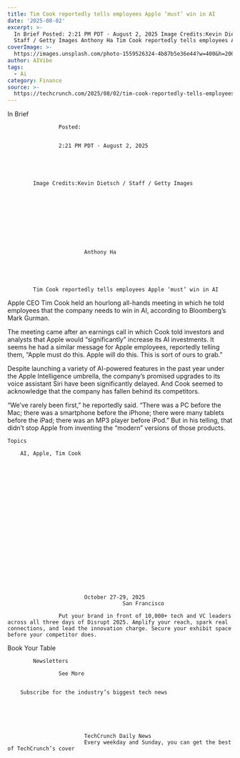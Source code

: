 ```yaml
---
title: Tim Cook reportedly tells employees Apple ‘must’ win in AI
date: '2025-08-02'
excerpt: >-
  In Brief Posted: 2:21 PM PDT · August 2, 2025 Image Credits:Kevin Dietsch /
  Staff / Getty Images Anthony Ha Tim Cook reportedly tells employees Apple...
coverImage: >-
  https://images.unsplash.com/photo-1559526324-4b87b5e36e44?w=400&h=200&fit=crop&auto=format
author: AIVibe
tags:
  - Ai
category: Finance
source: >-
  https://techcrunch.com/2025/08/02/tim-cook-reportedly-tells-employees-apple-must-win-in-ai/
---
```

In Brief

				
				
					Posted:
					

					2:21 PM PDT · August 2, 2025
				
				
			
			

			Image Credits:Kevin Dietsch / Staff / Getty Images

			

	
		
							
											
									
					
		
							Anthony Ha
					
	



			Tim Cook reportedly tells employees Apple ‘must’ win in AI

			
Apple CEO Tim Cook held an hourlong all-hands meeting in which he told employees that the company needs to win in AI, according to Bloomberg’s Mark Gurman.

The meeting came after an earnings call in which Cook told investors and analysts that Apple would “significantly” increase its AI investments. It seems he had a similar message for Apple employees, reportedly telling them, “Apple must do this. Apple will do this. This is sort of ours to grab.”


	
	




	
	



Despite launching a variety of AI-powered features in the past year under the Apple Intelligence umbrella, the company’s promised upgrades to its voice assistant Siri have been significantly delayed. And Cook seemed to acknowledge that the company has fallen behind its competitors.

“We’ve rarely been first,” he reportedly said. “There was a PC before the Mac; there was a smartphone before the iPhone; there were many tablets before the iPad; there was an MP3 player before iPod.” But in his telling, that didn’t stop Apple from inventing the “modern” versions of those products.


			
	Topics
	
		AI, Apple, Tim Cook	


		
		

		
		
			



	
	






	
					
				
							October 27-29, 2025
										San Francisco
					
					Put your brand in front of 10,000+ tech and VC leaders across all three days of Disrupt 2025. Amplify your reach, spark real connections, and lead the innovation charge. Secure your exhibit space before your competitor does.
				


Book Your Table


	



		
		
	
	

	
	

		
	
		
			Newsletters
							
					See More
				
					
		Subscribe for the industry’s biggest tech news
	
	
		
			
									
						
							TechCrunch Daily News
							Every weekday and Sunday, you can get the best of TechCrunch’s cover
